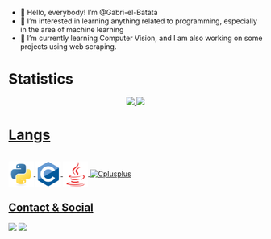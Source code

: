 



- 👋 Hello, everybody! I’m @Gabri-el-Batata
- 👀 I’m interested in learning anything related to programming, especially in the area of machine learning
- 🌱 I’m currently learning Computer Vision, and I am also working on some projects using web scraping.
<!--
Gabri-el-Batata/Gabri-el-Batata is a ✨ special ✨ repository because its `README.md` (this file) appears on your GitHub profile.
You can click the Preview link to take a look at your changes.
--->

# Statistics
<div align="center">
  <a href="https://github.com/Gabri-el-Batata">
   <img height="150em" src="https://github-readme-stats.vercel.app/api?username=Gabri-el-Batata&count_private=true&theme=transparent"/>
  <img height="150em" src="https://github-readme-stats.vercel.app/api/top-langs/?username=Gabri-el-Batata&layout=compact&theme=transparent"/>
 
</div>
  
  # Langs

<div>
  
</div>
<div style="display: inline_block"><br>
  <img align="center" alt="Python" height="50" width="50" src="https://raw.githubusercontent.com/devicons/devicon/master/icons/python/python-original.svg">
  <img align="center" alt="C" height="50" width="50" src="https://raw.githubusercontent.com/devicons/devicon/master/icons/c/c-original.svg">
  <img align="center" alt="Java" height="50" width="50" src="https://raw.githubusercontent.com/devicons/devicon/master/icons/java/java-plain.svg">
  <img align="center" alt="Cplusplus" height="50" width="50" src="https://cdn.jsdelivr.net/gh/devicons/devicon@latest/icons/cplusplus/cplusplus-original.svg">
</div>
  
  ## Contact & Social
 
<div> 
  <a href = "mailto:gabrielcarodoso47@gmail.com"><img src="https://img.shields.io/badge/-Gmail-%23333?style=for-the-badge&logo=gmail&logoColor=white" target="_blank"></a>
  <a href="https://www.linkedin.com/in/gabriel-batata-4a676a249" target="_blank"><img src="https://img.shields.io/badge/-LinkedIn-%230077B5?style=for-the-badge&logo=linkedin&logoColor=white" target="_blank"></a> 
 
</div>
